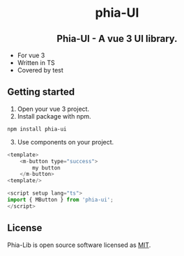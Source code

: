 # <center>phia-UI</center>

## <center>Phia-UI - A vue 3 UI library.

* For vue 3
* Written in TS
* Covered by test

## Getting started

1. Open your vue 3 project.
2. Install package with npm.
```
npm install phia-ui
```
3. Use components on your project.

```js
<template>
    <m-button type="success">
        my button
    </m-button>
<template/>

<script setup lang="ts">
import { MButton } from 'phia-ui'; 
</script>
```

## License

Phia-Lib is open source software licensed as [MIT](https://github.com/maxim-abro/phia-lib/blob/master/LICENSE).
